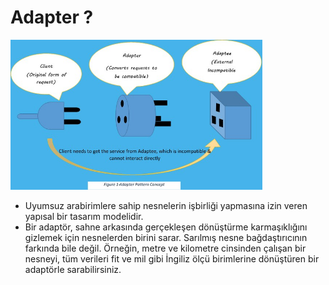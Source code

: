 # Adapter ? 

<img src = "https://github.com/rasitesdmr/StructuralDesignPatterns/blob/master/image/adaptee.jpg" width = "80%" height = "50%"/>

* Uyumsuz arabirimlere sahip nesnelerin işbirliği yapmasına izin veren yapısal bir tasarım modelidir.
* Bir adaptör, sahne arkasında gerçekleşen dönüştürme karmaşıklığını gizlemek için 
nesnelerden birini sarar. Sarılmış nesne bağdaştırıcının farkında bile değil. Örneğin, 
metre ve kilometre cinsinden çalışan bir nesneyi, tüm verileri fit ve mil gibi İngiliz ölçü birimlerine 
dönüştüren bir adaptörle sarabilirsiniz.


